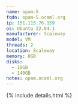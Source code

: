 ```yaml
---
name: opam-5
fqdn: opam-5.ocaml.org
ip: 151.115.76.159
os: Ubuntu 22.04.1
manufacturer: Scaleway
model: VM
threads: 2
location: Scaleway
memory: 8GB
disks:
  - 18GB
  - 140GB
notes: opam.ocaml.org
---
```

{% include details.html %} 


